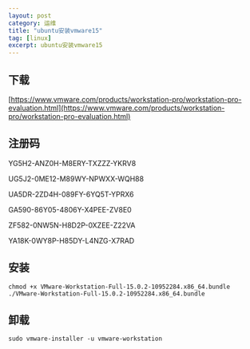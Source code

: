 ```yaml
---
layout: post
category: 运维
title: "ubuntu安装vmware15"
tag: [linux]
excerpt: ubuntu安装vmware15
---
```


## 下载

[https://www.vmware.com/products/workstation-pro/workstation-pro-evaluation.html](https://www.vmware.com/products/workstation-pro/workstation-pro-evaluation.html)

## 注册码

YG5H2-ANZ0H-M8ERY-TXZZZ-YKRV8

UG5J2-0ME12-M89WY-NPWXX-WQH88

UA5DR-2ZD4H-089FY-6YQ5T-YPRX6

GA590-86Y05-4806Y-X4PEE-ZV8E0

ZF582-0NW5N-H8D2P-0XZEE-Z22VA

YA18K-0WY8P-H85DY-L4NZG-X7RAD

## 安装

```shell
chmod +x VMware-Workstation-Full-15.0.2-10952284.x86_64.bundle
./VMware-Workstation-Full-15.0.2-10952284.x86_64.bundle
```

## 卸载

```shell
sudo vmware-installer -u vmware-workstation
```
